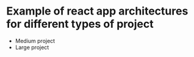# Example of react app architectures for different types of project
- Medium project
- Large project
